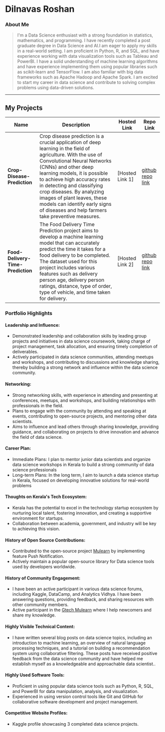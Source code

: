 # Dilnavas Roshan

### About Me

> I'm a Data Science enthusiast with a strong foundation in statistics, mathematics, and programming. I have recently completed a post graduate degree in Data Science and AI.I am eager to apply my skills in a real-world setting. I am proficient in Python, R, and SQL, and have experience working with data visualization tools such as Tableau and PowerBI. I have a solid understanding of machine learning algorithms and have experience implementing them using popular libraries such as scikit-learn and TensorFlow. I am also familiar with big data frameworks such as Apache Hadoop and Apache Spark. I am excited to start my career in data science and contribute to solving complex problems using data-driven solutions.
---

## My Projects

| Name                | Description                                                               | Hosted Link                              | Repo Link                                                      |
|---------------------|---------------------------------------------------------------------------|------------------------------------------|----------------------------------------------------------------|
| **Crop-Disease-Prediction**        | Crop disease prediction is a crucial application of deep learning in the field of agriculture. With the use of Convolutional Neural Networks (CNNs) and other deep learning models, it is possible to achieve high accuracy rates in detecting and classifying crop diseases. By analyzing images of plant leaves, these models can identify early signs of diseases and help farmers take preventive measures.                                                 | [Hosted Link 1] |[github repo link](https://github.com/gtech-mulearn/LAUNCHPAD)   |
| **Food-Delivery-Time-Prediction**        | The Food Delivery Time Prediction project aims to develop a machine learning model that can accurately predict the time it takes for a food delivery to be completed. The dataset used for this project includes various features such as delivery person age, delivery person ratings, distance, type of order, type of vehicle, and time taken for delivery.    | [Hosted Link 2]     | [github repo link](https://github.com/gtech-mulearn/LAUNCHPAD) |

### Portfolio Highlights

#### Leadership and Influence:

- Demonstrated leadership and collaboration skills by leading group projects and initiatives in data science coursework, taking charge of project management, task allocation, and ensuring timely completion of deliverables.
- Actively participated in data science communities, attending meetups and workshops, and contributing to discussions and knowledge sharing, thereby building a strong network and influence within the data science community.

#### Networking:

- Strong networking skills, with experience in attending and presenting at conferences, meetups, and workshops, and building relationships with professionals in the field.
- Plans to engage with the community by attending and speaking at events, contributing to open-source projects, and mentoring other data scientists.
- Aims to influence and lead others through sharing knowledge, providing guidance, and collaborating on projects to drive innovation and advance the field of data science.


#### Career Plan:

- Immediate Plans: I plan to mentor junior data scientists and organize data science workshops in Kerala to build a strong community of data science professionals
- Long-term Plans: In the long term, I aim to launch a data science startup in Kerala, focused on developing innovative solutions for real-world problems

#### Thoughts on Kerala's Tech Ecosystem:

- Kerala has the potential to excel in the technology startup ecosystem by nurturing local talent, fostering innovation, and creating a supportive environment for startups.
- Collaboration between academia, government, and industry will be key to achieving this vision.

#### History of Open Source Contributions:

- Contributed to the open-source project [Mulearn](https://github.com/gtech-mulearn/mulearn) by implementing feature Push Notification.
- Actively maintain a popular open-source library for Data science tools used by developers worldwide.

#### History of Community Engagement:

- I have been an active participant in various data science forums, including Kaggle, DataCamp, and Analytics Vidhya. I have been answering questions, providing feedback, and sharing resources with other community members.
- Active participant in the [Gtech Mulearn](https://discord.gg/tech-community) where I help newcomers and share my knowledge.

#### Highly Visible Technical Content:

- I have written several blog posts on data science topics, including an introduction to machine learning, an overview of natural language processing techniques, and a tutorial on building a recommendation system using collaborative filtering. These posts have received positive feedback from the data science community and have helped me establish myself as a knowledgeable and approachable data scientist..

#### Highly Used Software Tools:
- Proficient in using popular data science tools such as Python, R, SQL, and PowerBI for data manipulation, analysis, and visualization.
- Experienced in using version control tools like Git and GitHub for collaborative software development and project management.

#### Competitive Website Profiles:

- Kaggle profile showcasing 3 completed data science projects.
